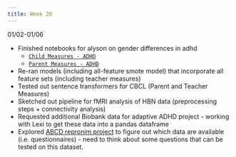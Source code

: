 ```yaml
---
title: Week 20
---
```


01/02-01/06

* Finished notebooks for alyson on gender differences in adhd
    * [`Child Measures - ADHD`](Child_Measures_ADHD.html)
    * [`Parent Measures - ADHD`](Parent_Measures_ADHD.html)
* Re-ran models (including all-feature smote model) that incorporate all feature sets (including teacher measures)
* Tested out sentence transformers for CBCL (Parent and Teacher Measures)
* Sketched out pipeline for fMRI analysis of HBN data (preprocessing steps + connectivity analysis)
* Requested additional Biobank data for adaptive ADHD project - working with Lexi to get these data into a pandas dataframe
* Explored [ABCD repronim project](https://www.abcd-repronim.org/) to figure out which data are available (i.e. questionnaires) - need to think about some questions that can be tested on this dataset. 
